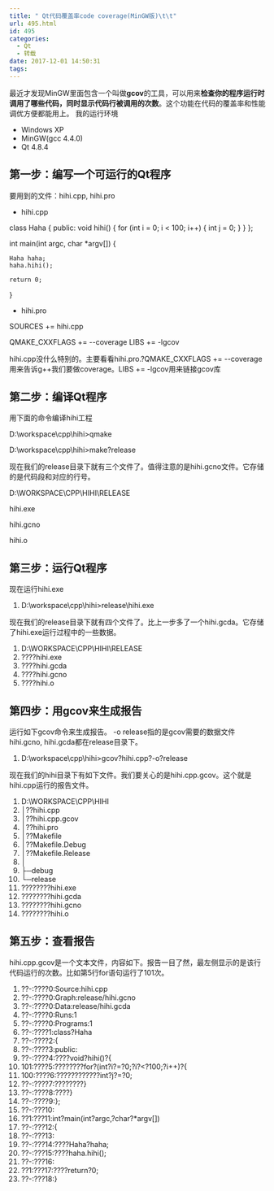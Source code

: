 ```yaml
---
title: " Qt代码覆盖率code coverage(MinGW版)\t\t"
url: 495.html
id: 495
categories:
  - Qt
  - 转载
date: 2017-12-01 14:50:31
tags:
---
```


最近才发现MinGW里面包含一个叫做**gcov**的工具，可以用来**检查你的程序运行时调用了哪些代码，同时显示代码行被调用的次数**。这个功能在代码的覆盖率和性能调优方便都能用上。 我的运行环境

*   Windows XP
*   MinGW(gcc 4.4.0)
*   Qt 4.8.4

第一步：编写一个可运行的Qt程序
----------------

要用到的文件：hihi.cpp, hihi.pro

*   hihi.cpp

class Haha
{
public:
    void hihi() {
        for (int i = 0; i < 100; i++) {
            int j = 0;
        }
    }
};

int main(int argc, char *argv\[\])
{
    
    Haha haha;
    haha.hihi();

    return 0;
}

*   hihi.pro

SOURCES += hihi.cpp

QMAKE_CXXFLAGS += --coverage
LIBS += -lgcov

hihi.cpp没什么特别的。主要看看hihi.pro.?QMAKE_CXXFLAGS += --coverage 用来告诉g++我们要做coverage。LIBS += -lgcov用来链接gcov库

第二步：编译Qt程序
----------

用下面的命令编译hihi工程

D:\\workspace\\cpp\\hihi>qmake

D:\\workspace\\cpp\\hihi>make?release

现在我们的release目录下就有三个文件了。值得注意的是hihi.gcno文件。它存储的是代码段和对应的行号。

D:\\WORKSPACE\\CPP\\HIHI\\RELEASE

hihi.exe

hihi.gcno

hihi.o

第三步：运行Qt程序
----------

现在运行hihi.exe

1.  D:\\workspace\\cpp\\hihi>release\\hihi.exe

现在我们的release目录下就有四个文件了。比上一步多了一个hihi.gcda。它存储了hihi.exe运行过程中的一些数据。

1.  D:\\WORKSPACE\\CPP\\HIHI\\RELEASE
2.  ????hihi.exe
3.  ????hihi.gcda
4.  ????hihi.gcno
5.  ????hihi.o

第四步：用gcov来生成报告
--------------

运行如下gcov命令来生成报告。 -o release指的是gcov需要的数据文件hihi.gcno, hihi.gcda都在release目录下。

1.  D:\\workspace\\cpp\\hihi>gcov?hihi.cpp?-o?release

现在我们的hihi目录下有如下文件。我们要关心的是hihi.cpp.gcov。这个就是hihi.cpp运行的报告文件。

1.  D:\\WORKSPACE\\CPP\\HIHI
2.  │??hihi.cpp
3.  │??hihi.cpp.gcov
4.  │??hihi.pro
5.  │??Makefile
6.  │??Makefile.Debug
7.  │??Makefile.Release
8.  │
9.  ├─debug
10.  └─release
11.  ????????hihi.exe
12.  ????????hihi.gcda
13.  ????????hihi.gcno
14.  ????????hihi.o

第五步：查看报告
--------

hihi.cpp.gcov是一个文本文件，内容如下。报告一目了然，最左侧显示的是该行代码运行的次数。比如第5行for语句运行了101次。

1.  ??-:????0:Source:hihi.cpp
2.  ??-:????0:Graph:release/hihi.gcno
3.  ??-:????0:Data:release/hihi.gcda
4.  ??-:????0:Runs:1
5.  ??-:????0:Programs:1
6.  ??-:????1:class?Haha
7.  ??-:????2:{
8.  ??-:????3:public:
9.  ??-:????4:????void?hihi()?{
10.  101:????5:????????for?(int?i?=?0;?i?<?100;?i++)?{
11.  100:????6:????????????int?j?=?0;
12.  ??-:????7:????????}
13.  ??-:????8:????}
14.  ??-:????9:};
15.  ??-:???10:
16.  ??1:???11:int?main(int?argc,?char?*argv\[\])
17.  ??-:???12:{
18.  ??-:???13:
19.  ??-:???14:????Haha?haha;
20.  ??-:???15:????haha.hihi();
21.  ??-:???16:
22.  ??1:???17:????return?0;
23.  ??-:???18:}